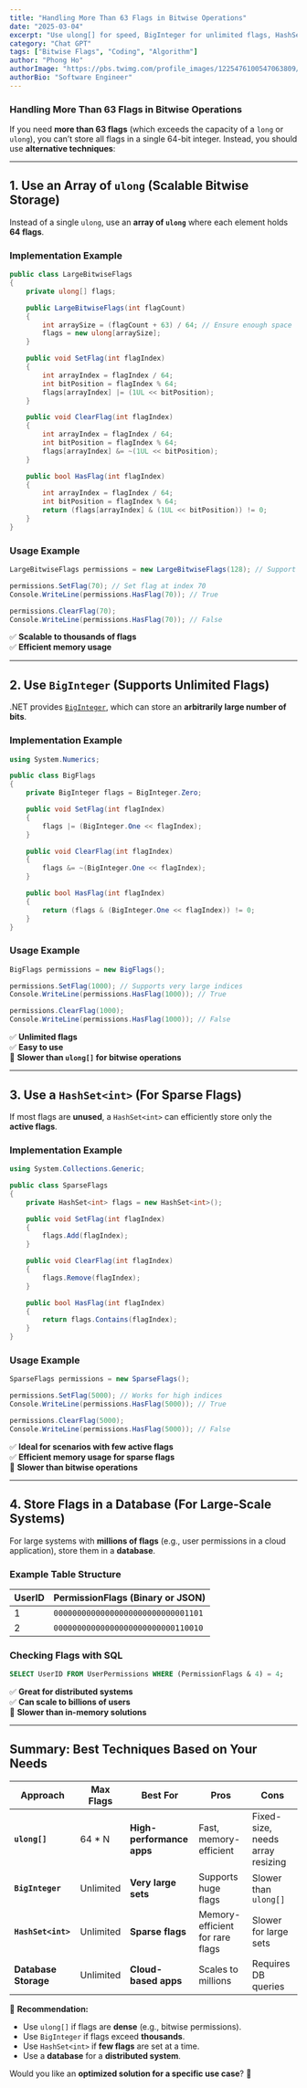 ```yaml
---
title: "Handling More Than 63 Flags in Bitwise Operations"
date: "2025-03-04"
excerpt: "Use ulong[] for speed, BigInteger for unlimited flags, HashSet<int> for sparse flags, and databases for large-scale storage."
category: "Chat GPT"
tags: ["Bitwise Flags", "Coding", "Algorithm"]
author: "Phong Ho"
authorImage: "https://pbs.twimg.com/profile_images/1225476100547063809/53jSWs7z_400x400.jpg"
authorBio: "Software Engineer"
---
```


### **Handling More Than 63 Flags in Bitwise Operations**
If you need **more than 63 flags** (which exceeds the capacity of a `long` or `ulong`), you can’t store all flags in a single 64-bit integer. Instead, you should use **alternative techniques**:

---

## **1. Use an Array of `ulong` (Scalable Bitwise Storage)**
Instead of a single `ulong`, use an **array of `ulong`** where each element holds **64 flags**.

### **Implementation Example**
```csharp
public class LargeBitwiseFlags
{
    private ulong[] flags;

    public LargeBitwiseFlags(int flagCount)
    {
        int arraySize = (flagCount + 63) / 64; // Ensure enough space
        flags = new ulong[arraySize];
    }

    public void SetFlag(int flagIndex)
    {
        int arrayIndex = flagIndex / 64;
        int bitPosition = flagIndex % 64;
        flags[arrayIndex] |= (1UL << bitPosition);
    }

    public void ClearFlag(int flagIndex)
    {
        int arrayIndex = flagIndex / 64;
        int bitPosition = flagIndex % 64;
        flags[arrayIndex] &= ~(1UL << bitPosition);
    }

    public bool HasFlag(int flagIndex)
    {
        int arrayIndex = flagIndex / 64;
        int bitPosition = flagIndex % 64;
        return (flags[arrayIndex] & (1UL << bitPosition)) != 0;
    }
}
```

### **Usage Example**
```csharp
LargeBitwiseFlags permissions = new LargeBitwiseFlags(128); // Support 128 flags

permissions.SetFlag(70); // Set flag at index 70
Console.WriteLine(permissions.HasFlag(70)); // True

permissions.ClearFlag(70);
Console.WriteLine(permissions.HasFlag(70)); // False
```
✅ **Scalable to thousands of flags**  
✅ **Efficient memory usage**  

---

## **2. Use `BigInteger` (Supports Unlimited Flags)**
.NET provides [`BigInteger`](w), which can store an **arbitrarily large number of bits**.

### **Implementation Example**
```csharp
using System.Numerics;

public class BigFlags
{
    private BigInteger flags = BigInteger.Zero;

    public void SetFlag(int flagIndex)
    {
        flags |= (BigInteger.One << flagIndex);
    }

    public void ClearFlag(int flagIndex)
    {
        flags &= ~(BigInteger.One << flagIndex);
    }

    public bool HasFlag(int flagIndex)
    {
        return (flags & (BigInteger.One << flagIndex)) != 0;
    }
}
```

### **Usage Example**
```csharp
BigFlags permissions = new BigFlags();

permissions.SetFlag(1000); // Supports very large indices
Console.WriteLine(permissions.HasFlag(1000)); // True

permissions.ClearFlag(1000);
Console.WriteLine(permissions.HasFlag(1000)); // False
```
✅ **Unlimited flags**  
✅ **Easy to use**  
🚨 **Slower than `ulong[]` for bitwise operations**  

---

## **3. Use a `HashSet<int>` (For Sparse Flags)**
If most flags are **unused**, a `HashSet<int>` can efficiently store only the **active flags**.

### **Implementation Example**
```csharp
using System.Collections.Generic;

public class SparseFlags
{
    private HashSet<int> flags = new HashSet<int>();

    public void SetFlag(int flagIndex)
    {
        flags.Add(flagIndex);
    }

    public void ClearFlag(int flagIndex)
    {
        flags.Remove(flagIndex);
    }

    public bool HasFlag(int flagIndex)
    {
        return flags.Contains(flagIndex);
    }
}
```

### **Usage Example**
```csharp
SparseFlags permissions = new SparseFlags();

permissions.SetFlag(5000); // Works for high indices
Console.WriteLine(permissions.HasFlag(5000)); // True

permissions.ClearFlag(5000);
Console.WriteLine(permissions.HasFlag(5000)); // False
```
✅ **Ideal for scenarios with few active flags**  
✅ **Efficient memory usage for sparse flags**  
🚨 **Slower than bitwise operations**  

---

## **4. Store Flags in a Database (For Large-Scale Systems)**
For large systems with **millions of flags** (e.g., user permissions in a cloud application), store them in a **database**.

### **Example Table Structure**
| UserID | PermissionFlags (Binary or JSON) |
|--------|----------------------------------|
| 1      | `00000000000000000000000000001101` |
| 2      | `00000000000000000000000000110010` |

### **Checking Flags with SQL**
```sql
SELECT UserID FROM UserPermissions WHERE (PermissionFlags & 4) = 4;
```
✅ **Great for distributed systems**  
✅ **Can scale to billions of users**  
🚨 **Slower than in-memory solutions**  

---

## **Summary: Best Techniques Based on Your Needs**
| Approach | Max Flags | Best For | Pros | Cons |
|----------|----------|----------|------|------|
| **`ulong[]`** | 64 * N | **High-performance apps** | Fast, memory-efficient | Fixed-size, needs array resizing |
| **`BigInteger`** | Unlimited | **Very large sets** | Supports huge flags | Slower than `ulong[]` |
| **`HashSet<int>`** | Unlimited | **Sparse flags** | Memory-efficient for rare flags | Slower for large sets |
| **Database Storage** | Unlimited | **Cloud-based apps** | Scales to millions | Requires DB queries |

🚀 **Recommendation:**  
- Use `ulong[]` if flags are **dense** (e.g., bitwise permissions).  
- Use `BigInteger` if flags exceed **thousands**.  
- Use `HashSet<int>` if **few flags** are set at a time.  
- Use a **database** for a **distributed system**.  

Would you like an **optimized solution for a specific use case**? 🚀